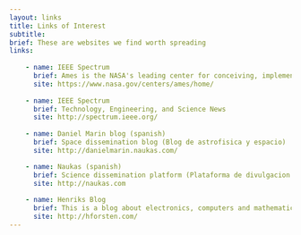 ```yaml
---
layout: links
title: Links of Interest
subtitle: 
brief: These are websites we find worth spreading
links:
    
    - name: IEEE Spectrum
      brief: Ames is the NASA's leading center for conceiving, implementing and operating low-cost space missions.
      site: https://www.nasa.gov/centers/ames/home/
    
    - name: IEEE Spectrum
      brief: Technology, Engineering, and Science News
      site: http://spectrum.ieee.org/
      
    - name: Daniel Marin blog (spanish)
      brief: Space dissemination blog (Blog de astrofisica y espacio)
      site: http://danielmarin.naukas.com/

    - name: Naukas (spanish)
      brief: Science dissemination platform (Plataforma de divulgacion cientifica)
      site: http://naukas.com
      
    - name: Henriks Blog
      brief: This is a blog about electronics, computers and mathematics.
      site: http://hforsten.com/
---
```

